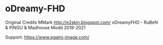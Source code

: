 # oDreamy-FHD
Original Credits MMark http://e2skin.blogspot.com/ oDreamyFHD - RuBeN & PiNGU & Madhouse Modd 2018-2021


Support: https://www.egami-image.com/

